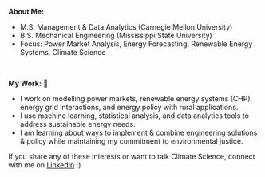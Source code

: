 **About Me:** 
<br/>
- M.S. Management & Data Analytics (Carnegie Mellon University)
- B.S. Mechanical Engineering (Mississippi State University)
- Focus: Power Market Analysis, Energy Forecasting, Renewable Energy Systems, Climate Science

<br/>

**My Work:** 🌱
<br/>
- I work on modelling power markets, renewable energy systems (CHP), energy grid interactions, and energy policy with rural applications.
- I use machine learning, statistical analysis, and data analytics tools to address sustainable energy needs.
- I am learning about ways to implement & combine engineering solutions & policy while maintaining my commitment to environmental justice. 


If you share any of these interests or want to talk Climate Science, connect with me on [LinkedIn](https://www.linkedin.com/in/philippe-schicker/) :)
